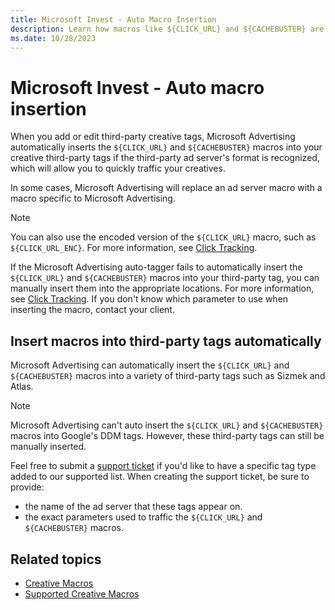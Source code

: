 ```yaml
---
title: Microsoft Invest - Auto Macro Insertion
description: Learn how macros like ${CLICK_URL} and ${CACHEBUSTER} are automatically inserted into recognized third-party ad server formats for simplifying creative trafficking.
ms.date: 10/28/2023
---
```


# Microsoft Invest - Auto macro insertion

When you add or edit third-party creative tags, Microsoft Advertising automatically inserts the `${CLICK_URL}` and `${CACHEBUSTER}` macros into your creative third-party tags if the third-party ad server's format is recognized, which will allow you to quickly traffic your creatives.

In some cases, Microsoft Advertising will replace an ad server macro with a macro specific to Microsoft Advertising.

> [!NOTE]
> You can also use the encoded version of the `${CLICK_URL}` macro, such as `${CLICK_URL_ENC}`. For more information, see [Click Tracking](click-tracking.md).

If the Microsoft Advertising auto-tagger fails to automatically insert the `${CLICK_URL}` and `${CACHEBUSTER}` macros into your third-party tag, you can manually insert them into the appropriate locations. For more information, see [Click Tracking](click-tracking.md). If you don't know which parameter to use when inserting the macro, contact your client.

## Insert macros into third-party tags automatically

Microsoft Advertising can automatically insert the `${CLICK_URL}` and `${CACHEBUSTER}` macros into a variety of third-party tags such as Sizmek and Atlas.

> [!NOTE]
> Microsoft Advertising can't auto insert the `${CLICK_URL}` and `${CACHEBUSTER}` macros into Google's DDM tags. However, these third-party tags can still be manually inserted.

Feel free to submit a [support ticket](https://support.ads.microsoft.com) if you'd like to have a specific tag type added to our supported list. When creating the support ticket, be sure to provide:

- the name of the ad server that these tags appear on.
- the exact parameters used to traffic the `${CLICK_URL}` and `${CACHEBUSTER}` macros.

## Related topics

- [Creative Macros](creative-macros.md)
- [Supported Creative Macros](supported-creative-macros.md)
